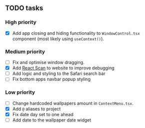 ## TODO tasks

### High priority

- [x] Add app closing and hiding functionality to `WindowControl.tsx` component (most likely using `useContext()`).

### Medium priority

- [ ] Fix and optimise window dragging.
- [x] Add [React Scan](https://github.com/aidenybai/react-scan) to website to improve debugging
- [ ] Add logic and styling to the Safari search bar
- [ ] Fix bottom apps navbar popup styling

### Low priority

- [ ] Change hardcoded wallpapers amount in `ContextMenu.tsx`.
- [x] Add `@` aliases to project
- [x] Fix date day set to one ahead
- [ ] Add date to the wallpaper date widget
